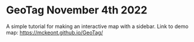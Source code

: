 # GeoTag November 4th 2022
A simple tutorial for making an interactive map with a sidebar.
Link to demo map: https://mckeont.github.io/GeoTag/


